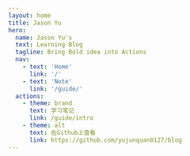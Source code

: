 ```yaml
---
layout: home
title: Jason Yu
hero:
  name: Jason Yu's
  text: Learning Blog
  tagline: Bring Bold idea into Actions
  nav: 
    - text: 'Home'
      link: '/'
    - text: 'Note'
      link: '/guide/'
  actions:
    - theme: brand
      text: 学习笔记
      link: /guide/intro 
    - theme: alt
      text: 在Github上查看
      link: https://github.com/yujunquan0127/blog
---
```

